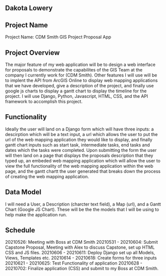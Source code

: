 ## Dakota Lowery

## Project Name
Project Name: CDM Smith GIS Project Proposal App

## Project Overview

The major feature of my web application will be to design a web interface for proposals to demonstrate the capabilites of the GIS Team at the company I currently work for (CDM Smith). Other features I will use will be to implent the API from ArcGIS Online to display web mapping applications that we have developed, give a description of the project, and finally use google js charts to display a gantt chart to display the timeline for the project. I will use Django, Python, Javascript, HTML, CSS, and the API framework to accomplish this project. 

## Functionality

Ideally the user will land on a Django form which will have three inputs: a descirption which will be a text input, a url which allows the user to put the url of the web mapping application they would like to display, and finally gantt chart inputs such as start task, intermediate tasks, end tasks and dates which the tasks were completed. Upon submitting the form the user will then land on a page that displays the proposals description that they typed up, an embeded web mapping application which will allow the user to view the full functionality of the web mapping application within the web page, and the gantt chartt the user generated that breaks down the process of creating the web mapping application.

## Data Model

I will need a User, a Description (charcter text field), a Map (url), and a Gantt Chart (Google JS Chart). These will be the the models that I will be using to help make the application run.

## Schedule

20210526: Meeting with Boss at CDM Smith
20210531 - 20210604: Submit Capstone Proposal, Meeting with Alex to discuss Capstone, set up HTML CSS and JS files.
20210606 - 20210611: Deploy Django set up all Models, Views, Templates etc.
20210614 - 20210618: Create forms for three inputs
20210621 - 20210625: Test Functionality of application 
20210628 - 20210702: Finalize application (CSS) and submit to my Boss at CDM Smith.